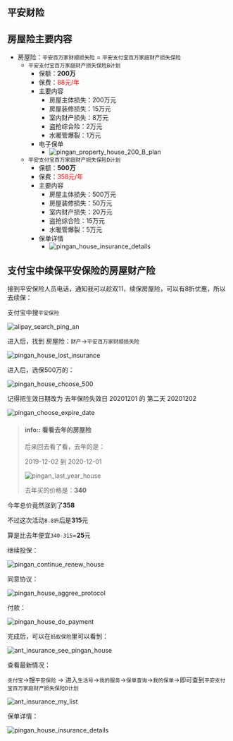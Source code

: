 ## 平安财险

## 房屋险主要内容

* 房屋险：`平安百万家财顺损失险` = `平安支付宝百万家庭财产损失保险`
  * `平安支付宝百万家庭财产损失保险B计划`
    * 保额：**200万**
    * 保费：<font color=red>88元/年</font>
    * 主要内容
      * 房屋主体损失：200万元
      * 房屋装修损失：15万元
      * 室内财产损失：8万元
      * 盗抢综合险：2万元
      * 水暖管爆裂：1万元
    * 电子保单
      * ![pingan_property_house_200_B_plan](../../../assets/img/pingan_property_house_200_B_plan.jpg)
  * `平安支付宝百万家庭财产损失保险D计划`
    * 保额：**500万**
    * 保费：<font color=red>358元/年</font>
    * 主要内容
      * 房屋主体损失：500万元
      * 房屋装修损失：50万元
      * 室内财产损失：20万元
      * 盗抢综合险：15万元
      * 水暖管爆裂：5万元
    * 保单详情
      * ![pingan_house_insurance_details](../../../assets/img/pingan_house_insurance_details.jpg)

## 支付宝中续保平安保险的房屋财产险

接到平安保险人员电话，通知我可以趁双11，续保房屋险，可以有8折优惠，所以去续保：

支付宝中搜`平安保险`

![alipay_search_ping_an](../../../assets/img/alipay_search_ping_an.png)

进入后，找到 房屋险：`财产`->`平安百万家财顺损失险`

![pingan_house_lost_insurance](../../../assets/img/pingan_house_lost_insurance.png)

进入后，选保500万的：

![pingan_house_choose_500](../../../assets/img/pingan_house_choose_500.png)

记得把生效日期改为 去年保险失效日 20201201 的 第二天  20201202

![pingan_choose_expire_date](../../../assets/img/pingan_choose_expire_date.png)

> #### info:: 看看去年的房屋险
> 
> 后来回去看了看，去年的是：
> 
> 2019-12-02 到 2020-12-01
> 
> ![pingan_last_year_house](../../../assets/img/pingan_last_year_house.png)
> 
> 去年买的价格是：**340**

今年总价竟然涨到了**358**

不过这次活动`8.8折`后是**315**元

算是比去年便宜`340-315`=**25**元

继续投保：

![pingan_continue_renew_house](../../../assets/img/pingan_continue_renew_house.png)

同意协议：

![pingan_house_aggree_protocol](../../../assets/img/pingan_house_aggree_protocol.png)

付款：

![pingan_house_do_payment](../../../assets/img/pingan_house_do_payment.png)

完成后，可以在`蚂蚁保险`里可以看到：

![ant_insurance_see_pingan_house](../../../assets/img/ant_insurance_see_pingan_house.png)

查看最新情况：

`支付宝`->搜`平安保险` -> 进入`生活号`->`我的服务`->`保单查询`->`我的保单`->即可查到`平安支付宝百万家庭财产损失保险D计划`

![ant_insurance_my_list](../../../assets/img/ant_insurance_my_list.jpg)

保单详情：

![pingan_house_insurance_details](../../../assets/img/pingan_house_insurance_details.jpg)
